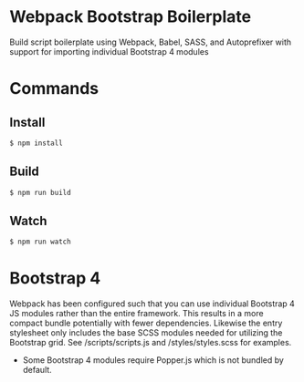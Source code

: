 # Webpack Bootstrap Boilerplate
Build script boilerplate using Webpack, Babel, SASS, and Autoprefixer with support for importing individual Bootstrap 4 modules

# Commands

## Install
```sh
$ npm install
```

## Build
```sh
$ npm run build
```

## Watch
```sh
$ npm run watch
```
# Bootstrap 4

Webpack has been configured such that you can use individual Bootstrap 4 JS modules rather than the entire framework. This results in a more compact bundle potentially with fewer dependencies. Likewise the entry stylesheet only includes the base SCSS modules needed for utilizing the Bootstrap grid. See /scripts/scripts.js and /styles/styles.scss for examples.

* Some Bootstrap 4 modules require Popper.js which is not bundled by default.
